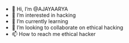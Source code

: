 - 👋 Hi, I’m @AJAYAARYA
- 👀 I’m interested in hacking 
- 🌱 I’m currently learning 
- 💞️ I’m looking to collaborate on ethical hacking 
- 📫 How to reach me ethical hacker 

<!---
AJAYAARYA/AJAYAARYA is a ✨ special ✨ repository because its `README.md` (this file) appears on your GitHub profile.
You can click the Preview link to take a look at your changes.
--->
